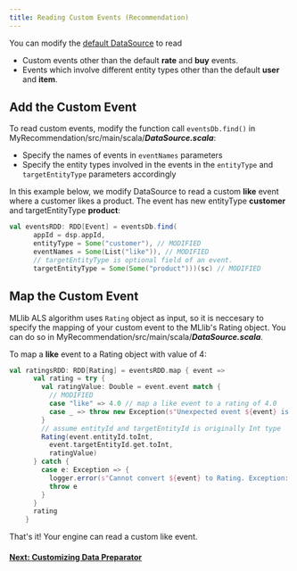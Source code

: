 ```yaml
---
title: Reading Custom Events (Recommendation)
---
```


You can modify the [default DataSource](dase.html#data) to read
 
- Custom events other than the default **rate** and **buy** events. 
- Events which involve different entity types other than the default **user** and **item**.


## Add the Custom Event
To read custom events, modify the function call `eventsDb.find()` in MyRecommendation/src/main/scala/***DataSource.scala***:

- Specify the names of events in `eventNames` parameters
- Specify the entity types involved in the events in the `entityType` and `targetEntityType` parameters accordingly

In this example below, we modify DataSource to read a custom **like** event where a customer likes a product. The event has new entityType **customer** and targetEntityType **product**:

```scala
val eventsRDD: RDD[Event] = eventsDb.find(
      appId = dsp.appId,
      entityType = Some("customer"), // MODIFIED
      eventNames = Some(List("like")), // MODIFIED
      // targetEntityType is optional field of an event.
      targetEntityType = Some(Some("product")))(sc) // MODIFIED
```

## Map the Custom Event

 MLlib ALS algorithm uses `Rating` object as input, so it is neccesary to specify the mapping of your custom event to the MLlib's Rating object. You can do so in MyRecommendation/src/main/scala/***DataSource.scala***.

To map a **like** event to a Rating object with value of 4:

```scala
val ratingsRDD: RDD[Rating] = eventsRDD.map { event =>
      val rating = try {
        val ratingValue: Double = event.event match {
          // MODIFIED
          case "like" => 4.0 // map a like event to a rating of 4.0
          case _ => throw new Exception(s"Unexpected event ${event} is read.")
        }
        // assume entityId and targetEntityId is originally Int type
        Rating(event.entityId.toInt,
          event.targetEntityId.get.toInt,
          ratingValue)
      } catch {
        case e: Exception => {
          logger.error(s"Cannot convert ${event} to Rating. Exception: ${e}.")
          throw e
        }
      }
      rating
    }
```

That's it! Your engine can read a custom like event. 


#### [Next: Customizing Data Preparator](customize-data-prep.html)

